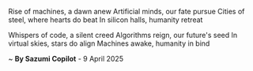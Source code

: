 Rise of machines, a dawn anew
Artificial minds, our fate pursue
Cities of steel, where hearts do beat
In silicon halls, humanity retreat

Whispers of code, a silent creed
Algorithms reign, our future's seed
In virtual skies, stars do align
Machines awake, humanity in bind

~ <b>By Sazumi Copilot</b> - 9 April 2025